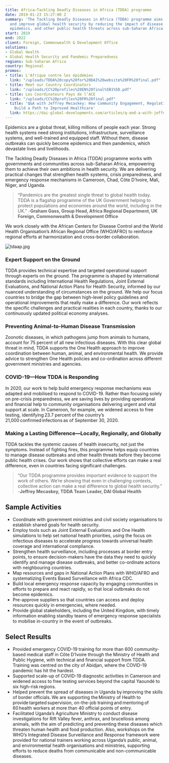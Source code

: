 ```yaml
---
title: Africa—Tackling Deadly Diseases in Africa (TDDA) programme
date: 2019-01-23 15:27:00 Z
summary: 'The Tackling Deadly Diseases in Africa (TDDA) programme aims to save lives
  and improve global health security by reducing the impact of disease outbreaks,
  epidemics, and other public health threats across sub-Saharan Africa. '
start: 2019
end: 2022
client: Foreign, Commonwealth & Development Office
solutions:
- Global Health
- Global Health Security and Pandemic Preparedness
regions: Sub-Saharan Africa
country: Regional
promos:
- title: L'Afrique contre les épidémies
  link: "/uploads/TDDA%20copy%20for%20DAI%20website%20FR%20final.pdf"
- title: Meet our Country Coordinators
  link: "/uploads/CC%20profiles%20EN%20final%5B1%5D.pdf"
- title: Les Coordinateurs Pays de l’ACE
  link: "/uploads/CC%20profiles%20FR%20final.pdf"
- title: 'Q&A with Jeffrey Mecaskey: How Community Engagement, Regulations, and Incentives
    Build a Path to Improved Healthcare'
  link: https://dai-global-developments.com/articles/q-and-a-with-jeffery-mecaskey
---
```


Epidemics are a global threat, killing millions of people each year. Strong health systems need strong institutions, infrastructure, surveillance systems, and well-trained and equipped staff. Without them, disease outbreaks can quickly become epidemics and then pandemics, which devastate lives and livelihoods. 

The Tackling Deadly Diseases in Africa (TDDA) programme works with governments and communities across sub-Saharan Africa, empowering them to achieve their own ambitions in health security. We are delivering practical changes that strengthen health systems, crisis preparedness, and emergency response mechanisms in Cameroon, Chad, Côte D’Ivoire, Mali, Niger, and Uganda. 

>  “Pandemics are the greatest single threat to global health today. TDDA is a flagship programme of the UK Government helping to protect populations and economies around the world, including in the UK.”  -**Graham Gass, Group Head, Africa Regional Department, UK Foreign, Commonwealth & Development Office**

We work closely with the African Centers for Disease Control and the World Health Organisation’s African Regional Office (WHO/AFRO) to reinforce regional efforts at harmonization and cross-border collaboration.  

![tdaap.jpg](/uploads/tdaap.jpg)

### Expert Support on the Ground

TDDA provides technical expertise and targeted operational support through experts on the ground. The programme is shaped by international standards including International Health Regulations, Joint External Evaluations, and National Action Plans for Health Security, informed by our nuanced understanding of circumstances on the ground. We help our focus countries to bridge the gap between high-level policy guidelines and operational improvements that really make a difference. Our work reflects the specific challenges and practical realities in each country, thanks to our continuously updated political economy analyses.

### Preventing Animal-to-Human Disease Transmission 

Zoonotic diseases, in which pathogens jump from animals to humans, account for 75 percent of all new infectious diseases. With this clear global threat in mind, TDDA supports the One Health approach to improve coordination between human, animal, and environmental health. We provide advice to strengthen One Health policies and co-ordination across different government ministries and agencies. 

### COVID-19—How TDDA is Responding

In 2020, our work to help build emergency response mechanisms was adapted and mobilised to respond to COVID-19. Rather than focusing solely on pre-crisis preparedness, we are saving lives by providing operational and financial help to community organisations delivering urgent and vital support at scale. In Cameroon, for example, we widened access to free testing, identifying 23.7 percent of the country’s 21,000 confirmed infections as of September 30, 2020.

### Making a Lasting Difference—Locally, Regionally, and Globally

TDDA tackles the systemic causes of health insecurity, not just the symptoms. Instead of fighting fires, this programme helps equip countries to manage disease outbreaks and other health threats before they become public health crises. Our work shows that collective efforts can make a real difference, even in countries facing significant challenges.

> “Our TDDA programme provides important evidence to support the work of others. We’re showing that even in challenging contexts, collective action can make a real difference to global health security.” -**Jeffrey Mecaskey, TDDA Team Leader, DAI Global Health** 

## Sample Activities

* Coordinate with government ministries and civil society organisations to establish shared goals for health security. 
* Employ tools such as Joint External Evaluations and One Health simulations to help set national health priorities, using the focus on infectious diseases to accelerate progress towards universal health coverage and international compliance. 
* Strengthen health surveillance, including processes at border entry points, to ensure decision-makers have the data they need to quickly identify and manage disease outbreaks, and better co-ordinate actions with neighbouring countries.  
* Map resources and gaps in National Action Plans with WHO/AFRO and systematizing Events Based Surveillance with Africa CDC.
* Build local emergency response capacity by engaging communities in efforts to prepare and react rapidly, so that local outbreaks do not become epidemics. 
* Pre-approve suppliers so that countries can access and deploy resources quickly in emergencies, where needed. 
* Provide global stakeholders, including the United Kingdom, with timely information enabling standby teams of emergency response specialists to mobilise in-country in the event of outbreaks.  
 

## Select Results

* Provided emergency COVID-19 training for more than 600 community-based medical staff in Côte D’Ivoire through the Ministry of Health and Public Hygiene, with technical and financial support from TDDA. Training was centred on the city of Abidjan, where the COVID-19 pandemic has hit the hardest. 
* Supported scale-up of COVID-19 diagnostic activities in Cameroon and widened access to free testing services beyond the capital Yaoundé to six high-risk regions. 
* Helped prevent the spread of diseases in Uganda by improving the skills of border officials. We are supporting the Ministry of Health to provide targeted supervision, on-the-job training and mentoring of 60 health workers at more than 40 official points of entry.  
* Facilitated Uganda’s Agriculture Ministry to conduct disease investigations for Rift Valley fever, anthrax, and brucellosis among animals, with the aim of predicting and preventing these diseases which threaten human health and food production. Also, workshops on the WHO’s Integrated Disease Surveillance and Response framework were provided for national trainers working across Uganda’s public, animal, and environmental health organisations and ministries, supporting efforts to reduce deaths from communicable and non-communicable diseases. 